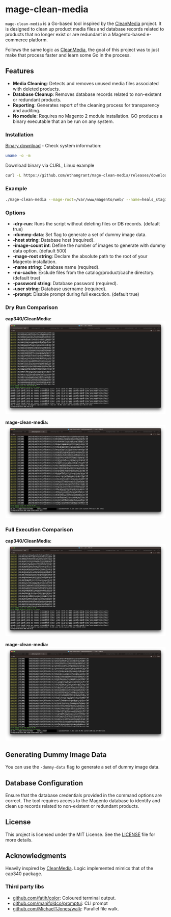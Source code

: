 # mage-clean-media

`mage-clean-media` is a Go-based tool inspired by the [CleanMedia](https://github.com/cap340/CleanMedia) project. It is designed to clean up product media files and database records related to products that no longer exist or are redundant in a Magento-based e-commerce platform.

Follows the same logic as [CleanMedia](https://github.com/cap340/CleanMedia), the goal of this project was to just make that process faster and learn some Go in the process.

## Features

- **Media Cleaning**: Detects and removes unused media files associated with deleted products.
- **Database Cleanup**: Removes database records related to non-existent or redundant products.
- **Reporting**: Generates report of the cleaning process for transparency and auditing.
- **No module**: Requires no Magento 2 module installation. GO produces a binary executable that an be run on any system.

### Installation

[Binary download](https://github.com/ethangrant/mage-clean-media/releases) - Check system information:

```bash
uname -o -m
```

Download binary via CURL, Linux example

```bash
curl -L https://github.com/ethangrant/mage-clean-media/releases/download/v0.1.1/mage-clean-media_Linux_x86_64.tar.gz | tar -xz
```

### Example

```bash
./mage-clean-media --mage-root=/var/www/magento/web/ --name=heals_staging --password=root --user=root --host=127.0.0.1:40000 --dry-run
```

### Options

- **-dry-run**: Runs the script without deleting files or DB records. (default true)
- **-dummy-data**: Set flag to generate a set of dummy image data.
- **-host string**: Database host (required).
- **-image-count int**: Define the number of images to generate with dummy data option. (default 500)
- **-mage-root string**: Declare the absolute path to the root of your Magento installation.
- **-name string**: Database name (required).
- **-no-cache**: Exclude files from the catalog/product/cache directory. (default true)
- **-password string**: Database password (required).
- **-user string**: Database username (required).
- **-prompt**: Disable prompt during full execution. (default true)

### Dry Run Comparison

**cap340/CleanMedia:**
![cap340/CleanMedia dryrun](readme/images/cap-dry.png)

**mage-clean-media:**
![mage-clean-media](readme/images/go-dry.png)

### Full Execution Comparison

**cap340/CleanMedia:**
![cap340/CleanMedia full](readme/images/cap-full-run.png)

**mage-clean-media:**
![mage-clean-media full](readme/images/go-full-run.png)

## Generating Dummy Image Data

You can use the `-dummy-data` flag to generate a set of dummy image data.

## Database Configuration

Ensure that the database credentials provided in the command options are correct. The tool requires access to the Magento database to identify and clean up records related to non-existent or redundant products.

## License

This project is licensed under the MIT License. See the [LICENSE](LICENSE) file for more details.

## Acknowledgments

Heavily inspired by [CleanMedia](https://github.com/cap340/CleanMedia). Logic implemented mimics that of the cap340 package.

### Third party libs

- [github.com/fatih/color](https://github.com/fatih/color): Coloured terminal output.
- [github.com/manifoldco/promptui](https://github.com/manifoldco/promptui): CLI prompt
- [github.com/MichaelTJones/walk](https://github.com/MichaelTJones/walk): Parallel file walk.
